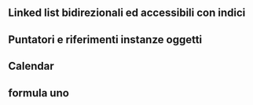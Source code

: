 ## Linked list bidirezionali ed accessibili con indici

## Puntatori e riferimenti instanze oggetti

## Calendar

## formula uno
